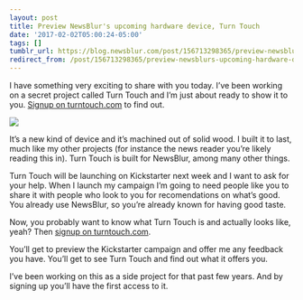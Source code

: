 ```yaml
---
layout: post
title: Preview NewsBlur's upcoming hardware device, Turn Touch
date: '2017-02-02T05:00:24-05:00'
tags: []
tumblr_url: https://blog.newsblur.com/post/156713298365/preview-newsblurs-upcoming-hardware-device-turn
redirect_from: /post/156713298365/preview-newsblurs-upcoming-hardware-device-turn/
---
```

I have something very exciting to share with you today. I’ve been working on a secret project called Turn Touch and I’m just about ready to show it to you. [Signup on turntouch.com](https://www.turntouch.com) to find out.

[![](http://static.newsblur.com.s3.amazonaws.com/turntouch/blog-preview-blur.jpg)](https://www.turntouch.com)

It’s a new kind of device and it’s machined out of solid wood. I built it to last, much like my other projects (for instance the news reader you’re likely reading this in). Turn Touch is built for NewsBlur, among many other things.

Turn Touch will be launching on Kickstarter next week and I want to ask for your help. When I launch my campaign I’m going to need people like you to share it with people who look to you for recomendations on what’s good. You already use NewsBlur, so you’re already known for having good taste.

Now, you probably want to know what Turn Touch is and actually looks like, yeah? Then [signup on turntouch.com](https://www.turntouch.com).

You’ll get to preview the Kickstarter campaign and offer me any feedback you have. You’ll get to see Turn Touch and find out what it offers you.

I’ve been working on this as a side project for that past few years. And by signing up you’ll have the first access to it.

